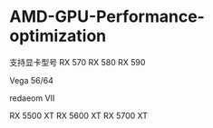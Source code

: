 # AMD-GPU-Performance-optimization

支持显卡型号
RX 570
RX 580
RX 590 

Vega 56/64

redaeom VII

RX 5500 XT
RX 5600 XT
RX 5700 XT

